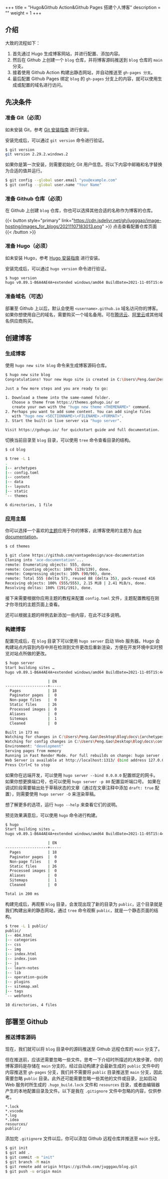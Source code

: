 +++
title = "Hugo&Github Action&Github Pages 搭建个人博客"
description = ""
weight = 1
+++

## 介绍

大致的流程如下：

1. 首先通过 Hugo 生成博客网站，并进行配置、添加内容。
2. 然后在 Github 上创建一个 `blog` 仓库，并将博客源码推送到 `blog` 仓库的 `main` 分支。
3. 接着使用 Github Action 构建出静态网站，并自动推送至 `gh-pages 分支`。
4. 最后配置 Github Pages 绑定 `blog` 的 `gh-pages` 分支上的内容，就可以使用生成或配置的域名进行访问。

## 先决条件

### 准备 Git（必须）

如未安装 Git，参考 [Git 安装指南](https://git-scm.com/book/en/v2/Getting-Started-Installing-Git) 进行安装。

安装完成后，可以通过 `git version` 命令进行验证。

```bash
$ git version
git version 2.29.2.windows.2
```

如果你是第一次安装，则需要初始化 Git 用户信息。将以下内容中邮箱和名字替换为合适的值并运行。

```bash
$ git config --global user.email "you@example.com"
$ git config --global user.name "Your Name"
```

### 准备 Github 仓库（必须）

在 Github 上创建 `blog` 仓库，你也可以选择其他合适的名称作为博客的仓库。

{{< button style="primary" link="https://cdn.jsdelivr.net/gh/jugggao/image-hosting/images_for_blogs/20211107183013.png" >}} 点击查看配置仓库页面 {{< /button >}}

### 准备 Hugo（必须）

如未安装 Hugo，参考 [Hugo 安装指南](https://gohugo.io/getting-started/installing/) 进行安装。

安装完成后，可以通过 `hugo version` 命令进行验证。

```bash
$ hugo version
hugo v0.89.1-B6A4AE4A+extended windows/amd64 BuildDate=2021-11-05T15:44:32Z VendorInfo=gohugoio
```

### 准备域名（可选）

部署至 Github 上以后，默认会使用 `<username>.github.io` 域名访问你的博客。如果你想使用自己的域名，需要购买一个域名备用。可在[腾讯云](https://buy.cloud.tencent.com/domain)、[阿里云](https://wanwang.aliyun.com/)或其他域名供应商购买。

## 创建博客

### 生成博客

使用 `hugo new site blog` 命令来生成博客源码仓库。

```bash
$ hugo new site blog
Congratulations! Your new Hugo site is created in C:\Users\Peng.Gao\Desktop\Blog\blog.

Just a few more steps and you are ready to go:

1. Download a theme into the same-named folder.
   Choose a theme from https://themes.gohugo.io/ or
   create your own with the "hugo new theme <THEMENAME>" command.
2. Perhaps you want to add some content. You can add single files
   with "hugo new <SECTIONNAME>\<FILENAME>.<FORMAT>".
3. Start the built-in live server via "hugo server".

Visit https://gohugo.io/ for quickstart guide and full documentation.
```

切换当前目录至 `blog` 目录，可以使用 `tree` 命令查看目录的结构。

```bash
$ cd blog

$ tree -L 1
.
|-- archetypes
|-- config.toml
|-- content
|-- data
|-- layouts
|-- static
`-- themes

6 directories, 1 file
```

### 应用主题

你可以选择一个喜欢的[主题](https://themes.gohugo.io/)应用于你的博客，此博客使用的主题为 [Ace documentation](https://themes.gohugo.io/themes/ace-documentation/)。

```bash
$ cd themes

$ git clone https://github.com/vantagedesign/ace-documentation
Cloning into 'ace-documentation'...
remote: Enumerating objects: 555, done.
remote: Counting objects: 100% (139/139), done.
remote: Compressing objects: 100% (90/90), done.
remote: Total 555 (delta 57), reused 88 (delta 35), pack-reused 416
Receiving objects: 100% (555/555), 2.15 MiB | 2.41 MiB/s, done.
Resolving deltas: 100% (191/191), done.
```

接下来需要根据你应用主题的教程来配置 `config.toml` 文件，主题配置教程在刚才你寻找的主题页面上查看。

还可以根据主题的样例去新添加一些内容，在此不过多说明。

### 构建博客

配置完成后，在 `blog` 目录下可以使用 `hugo server` 启动 Web 服务器。Hugo 会构建站点内容到内存中并在检测到文件更改后重新渲染，方便在开发环境中实时预览对站点所做的更改。

```bash
$ hugo server
Start building sites …
hugo v0.89.1-B6A4AE4A+extended windows/amd64 BuildDate=2021-11-05T15:44:32Z VendorInfo=gohugoio

                   | EN
-------------------+-----
  Pages            | 18
  Paginator pages  |  0
  Non-page files   |  0
  Static files     | 26
  Processed images |  0
  Aliases          |  0
  Sitemaps         |  1
  Cleaned          |  0

Built in 173 ms
Watching for changes in C:\Users\Peng.Gao\Desktop\Blog\docs\{archetypes,content,data,layouts,static,themes}
Watching for config changes in C:\Users\Peng.Gao\Desktop\Blog\docs\config.toml
Environment: "development"
Serving pages from memory
Running in Fast Render Mode. For full rebuilds on change: hugo server --disableFastRender
Web Server is available at http://localhost:1313/ (bind address 127.0.0.1)
Press Ctrl+C to stop
```

如果你在远端开发，可以使用 `hugo server --bind 0.0.0.0` 配置绑定的网卡。
如果你想更换端口号，也可以使用 `hugo server -p 80` 配置监听端口号。
如果在调试阶段需要输出处于草稿状态的文章（通过在文章注释中添加 `draft: true` 配置），则需要使用 `hugo server -D` 来渲染草稿。

想了解更多的选项，运行 `hugo --help` 来查看它们的说明。

预览效果满意后，可以使用 `hugo` 命令进行构建。

```bash
$ hugo
Start building sites …
hugo v0.89.1-B6A4AE4A+extended windows/amd64 BuildDate=2021-11-05T15:44:32Z VendorInfo=gohugoio

                   | EN
-------------------+-----
  Pages            | 18
  Paginator pages  |  0
  Non-page files   |  0
  Static files     | 26
  Processed images |  0
  Aliases          |  0
  Sitemaps         |  1
  Cleaned          |  0

Total in 200 ms
```

构建完成后，再观察 `blog` 目录，会发现出现了新的目录为 `public`，这个目录就是我们构建出来的静态网站，通过 `tree` 命令观察 `public`，就是一个静态页面的结构。

```bash
$ tree -L 1 public/
public/
|-- 404.html
|-- categories
|-- css
|-- img
|-- index.html
|-- index.json
|-- js
|-- learn-notes
|-- lib
|-- operation-guide
|-- plugins
|-- sitemap.xml
|-- tags
`-- webfonts

10 directories, 4 files
```

## 部署至 Github

### 推送博客源码

现在，我们就可以将 `blog` 目录中的源码推送至 Github 远程仓库的 `main` 分支了。

但在推送前，应该还需要忽略一些文件。思考一下介绍时所描述的大致步骤，你的博客源码是存储在 `main` 分支的，经过自动构建才会最新生成的 `public` 文件中的内容推送至 `gh-pages` 分支，我们并不需要将 `public` 目录推送至 `main` 分支，因此需要忽略 `public` 目录。此外还可能需要忽略一些其他的文件或目录，比如启动 Web 服务时所生成的 `.hugo_build.lock` 文件和 `resources` 目录，或者由编辑器产生的本地配置目录及文件。以下是我在 `.gitignore` 文件中忽略的内容，仅供参考。

```gitignore
*.lock
*.vscode
*.log
*.idea
resources/
public/
```

添加完 `.gitignore` 文件以后，你可以添加 Github 远程仓库并推送至 `main` 分支。

```bash
$ git init
$ git add .
$ git commit -m "init"
$ git branch -M main
$ git remote add origin https://github.com/jugggao/blog.git
$ git push -u origin main
```


